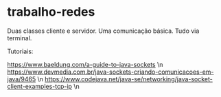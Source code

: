 # trabalho-redes

Duas classes cliente e servidor.
Uma comunicação básica.
Tudo via terminal.

Tutoriais:

https://www.baeldung.com/a-guide-to-java-sockets \n
https://www.devmedia.com.br/java-sockets-criando-comunicacoes-em-java/9465 \n
https://www.codejava.net/java-se/networking/java-socket-client-examples-tcp-ip \n
